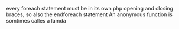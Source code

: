 every foreach statement must be in its own php opening and closing braces, so also the endforeach statement
An anonymous  function is somtimes calles a lamda
